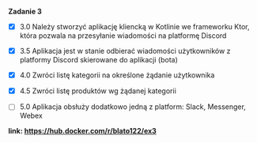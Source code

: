 **Zadanie 3**

- [x] 3.0 Należy stworzyć aplikację kliencką w Kotlinie we frameworku Ktor,
która pozwala na przesyłanie wiadomości na platformę Discord

- [x] 3.5 Aplikacja jest w stanie odbierać wiadomości użytkowników z
platformy Discord skierowane do aplikacji (bota)

- [x] 4.0 Zwróci listę kategorii na określone żądanie użytkownika

- [x] 4.5 Zwróci listę produktów wg żądanej kategorii

- [ ] 5.0 Aplikacja obsłuży dodatkowo jedną z platform: Slack, Messenger,
Webex

**link: https://hub.docker.com/r/blato122/ex3**